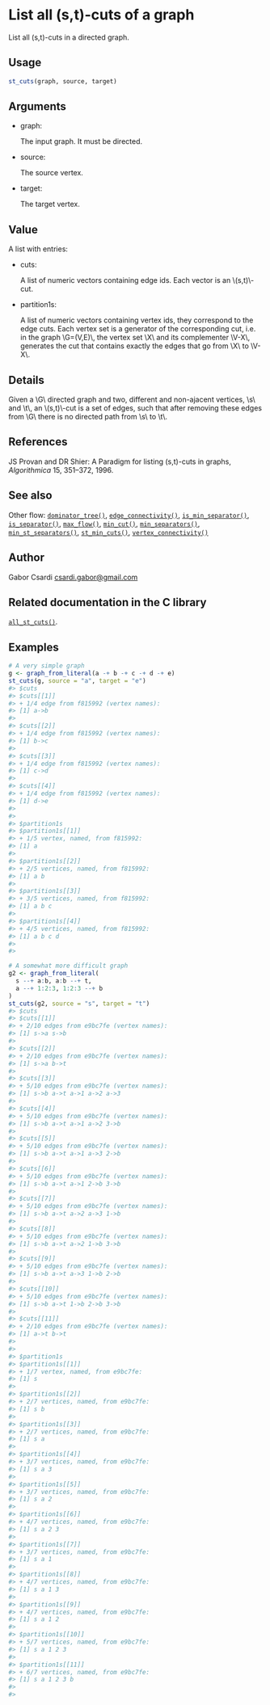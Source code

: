 # List all (s,t)-cuts of a graph

List all (s,t)-cuts in a directed graph.

## Usage

``` r
st_cuts(graph, source, target)
```

## Arguments

- graph:

  The input graph. It must be directed.

- source:

  The source vertex.

- target:

  The target vertex.

## Value

A list with entries:

- cuts:

  A list of numeric vectors containing edge ids. Each vector is an
  \\(s,t)\\-cut.

- partition1s:

  A list of numeric vectors containing vertex ids, they correspond to
  the edge cuts. Each vertex set is a generator of the corresponding
  cut, i.e. in the graph \\G=(V,E)\\, the vertex set \\X\\ and its
  complementer \\V-X\\, generates the cut that contains exactly the
  edges that go from \\X\\ to \\V-X\\.

## Details

Given a \\G\\ directed graph and two, different and non-ajacent
vertices, \\s\\ and \\t\\, an \\(s,t)\\-cut is a set of edges, such that
after removing these edges from \\G\\ there is no directed path from
\\s\\ to \\t\\.

## References

JS Provan and DR Shier: A Paradigm for listing (s,t)-cuts in graphs,
*Algorithmica* 15, 351–372, 1996.

## See also

Other flow:
[`dominator_tree()`](https://r.igraph.org/reference/dominator_tree.md),
[`edge_connectivity()`](https://r.igraph.org/reference/edge_connectivity.md),
[`is_min_separator()`](https://r.igraph.org/reference/is_min_separator.md),
[`is_separator()`](https://r.igraph.org/reference/is_separator.md),
[`max_flow()`](https://r.igraph.org/reference/max_flow.md),
[`min_cut()`](https://r.igraph.org/reference/min_cut.md),
[`min_separators()`](https://r.igraph.org/reference/min_separators.md),
[`min_st_separators()`](https://r.igraph.org/reference/min_st_separators.md),
[`st_min_cuts()`](https://r.igraph.org/reference/st_min_cuts.md),
[`vertex_connectivity()`](https://r.igraph.org/reference/vertex_connectivity.md)

## Author

Gabor Csardi <csardi.gabor@gmail.com>

## Related documentation in the C library

[`all_st_cuts()`](https://igraph.org/c/html/latest/igraph-Flows.html#igraph_all_st_cuts).

## Examples

``` r
# A very simple graph
g <- graph_from_literal(a -+ b -+ c -+ d -+ e)
st_cuts(g, source = "a", target = "e")
#> $cuts
#> $cuts[[1]]
#> + 1/4 edge from f815992 (vertex names):
#> [1] a->b
#> 
#> $cuts[[2]]
#> + 1/4 edge from f815992 (vertex names):
#> [1] b->c
#> 
#> $cuts[[3]]
#> + 1/4 edge from f815992 (vertex names):
#> [1] c->d
#> 
#> $cuts[[4]]
#> + 1/4 edge from f815992 (vertex names):
#> [1] d->e
#> 
#> 
#> $partition1s
#> $partition1s[[1]]
#> + 1/5 vertex, named, from f815992:
#> [1] a
#> 
#> $partition1s[[2]]
#> + 2/5 vertices, named, from f815992:
#> [1] a b
#> 
#> $partition1s[[3]]
#> + 3/5 vertices, named, from f815992:
#> [1] a b c
#> 
#> $partition1s[[4]]
#> + 4/5 vertices, named, from f815992:
#> [1] a b c d
#> 
#> 

# A somewhat more difficult graph
g2 <- graph_from_literal(
  s --+ a:b, a:b --+ t,
  a --+ 1:2:3, 1:2:3 --+ b
)
st_cuts(g2, source = "s", target = "t")
#> $cuts
#> $cuts[[1]]
#> + 2/10 edges from e9bc7fe (vertex names):
#> [1] s->a s->b
#> 
#> $cuts[[2]]
#> + 2/10 edges from e9bc7fe (vertex names):
#> [1] s->a b->t
#> 
#> $cuts[[3]]
#> + 5/10 edges from e9bc7fe (vertex names):
#> [1] s->b a->t a->1 a->2 a->3
#> 
#> $cuts[[4]]
#> + 5/10 edges from e9bc7fe (vertex names):
#> [1] s->b a->t a->1 a->2 3->b
#> 
#> $cuts[[5]]
#> + 5/10 edges from e9bc7fe (vertex names):
#> [1] s->b a->t a->1 a->3 2->b
#> 
#> $cuts[[6]]
#> + 5/10 edges from e9bc7fe (vertex names):
#> [1] s->b a->t a->1 2->b 3->b
#> 
#> $cuts[[7]]
#> + 5/10 edges from e9bc7fe (vertex names):
#> [1] s->b a->t a->2 a->3 1->b
#> 
#> $cuts[[8]]
#> + 5/10 edges from e9bc7fe (vertex names):
#> [1] s->b a->t a->2 1->b 3->b
#> 
#> $cuts[[9]]
#> + 5/10 edges from e9bc7fe (vertex names):
#> [1] s->b a->t a->3 1->b 2->b
#> 
#> $cuts[[10]]
#> + 5/10 edges from e9bc7fe (vertex names):
#> [1] s->b a->t 1->b 2->b 3->b
#> 
#> $cuts[[11]]
#> + 2/10 edges from e9bc7fe (vertex names):
#> [1] a->t b->t
#> 
#> 
#> $partition1s
#> $partition1s[[1]]
#> + 1/7 vertex, named, from e9bc7fe:
#> [1] s
#> 
#> $partition1s[[2]]
#> + 2/7 vertices, named, from e9bc7fe:
#> [1] s b
#> 
#> $partition1s[[3]]
#> + 2/7 vertices, named, from e9bc7fe:
#> [1] s a
#> 
#> $partition1s[[4]]
#> + 3/7 vertices, named, from e9bc7fe:
#> [1] s a 3
#> 
#> $partition1s[[5]]
#> + 3/7 vertices, named, from e9bc7fe:
#> [1] s a 2
#> 
#> $partition1s[[6]]
#> + 4/7 vertices, named, from e9bc7fe:
#> [1] s a 2 3
#> 
#> $partition1s[[7]]
#> + 3/7 vertices, named, from e9bc7fe:
#> [1] s a 1
#> 
#> $partition1s[[8]]
#> + 4/7 vertices, named, from e9bc7fe:
#> [1] s a 1 3
#> 
#> $partition1s[[9]]
#> + 4/7 vertices, named, from e9bc7fe:
#> [1] s a 1 2
#> 
#> $partition1s[[10]]
#> + 5/7 vertices, named, from e9bc7fe:
#> [1] s a 1 2 3
#> 
#> $partition1s[[11]]
#> + 6/7 vertices, named, from e9bc7fe:
#> [1] s a 1 2 3 b
#> 
#> 
```
